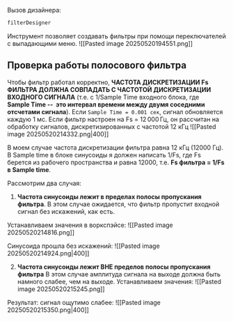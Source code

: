 Вызов дизайнера:
```bash
filterDesigner
```
Инструмент позволяет создавать фильтры при помощи переключателей с выпадающими меню.
![[Pasted image 20250520194551.png]]
## Проверка работы полосового фильтра
Чтобы фильтр работал корректно, **ЧАСТОТА ДИСКРЕТИЗАЦИИ Fs ФИЛЬТРА ДОЛЖНА СОВПАДАТЬ С ЧАСТОТОЙ ДИСКРЕТИЗАЦИИ ВХОДНОГО СИГНАЛА** (т.е. с 1/Sample Time входного блока, где **Sample Time --  это интервал времени между двумя соседними отсчетами сигнала**). Если `Sample Time = 0.001 сек`, сигнал обновляется каждую 1 мс. Если фильтр настроен на Fs = 12 000 Гц, он рассчитан на обработку сигналов, дискретизированных с частотой 12 кГц
![[Pasted image 20250520214332.png|400]]

В моем случае частота дискретизации фильтра равна 12 кГц (12000 Гц). В Sample time в блоке синусоиды я должен написать 1/Fs, где Fs берется из рабочего пространства и равна 12000, т.е. **Fs фильтра = 1/Fs в Sample time**.

Рассмотрим два случая:
1. **Частота синусоиды лежит в пределах полосы пропускания фильтра**.
В этом случае ожидается, что фильтр пропустит входной сигнал без искажений, как есть. 

Устанавливаем значения в воркспэйсе:
![[Pasted image 20250520214816.png]]

Синусоида прошла без искажений:
![[Pasted image 20250520214924.png|400]]

2. **Частота синусоиды лежит ВНЕ пределов полосы пропускания фильтра**
В этом случае амплитуда сигнала на выходе должна быть намного слабее, чем на выходе.
Устанавливаем значения:
![[Pasted image 20250520215245.png]]

Результат: сигнал ощутимо слабее:
![[Pasted image 20250520215350.png|400]]